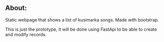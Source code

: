 ## About:

Static webpage that shows a list of kusimarka songs.  Made with bootstrap.

This is just the prototype, it will be done using FastApi to be able to create and modify records.
